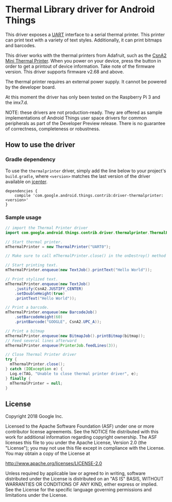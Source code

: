 # Thermal Library driver for Android Things

This driver exposes a [UART](https://developer.android.com/things/reference/com/google/android/things/pio/UartDevice.html)
interface to a serial thermal printer. This printer can print text with a variety of text styles. Additionally, it
can print bitmaps and barcodes.

This driver works with the thermal printers from Adafruit, such as the
[CsnA2 Mini Thermal Printer](https://www.adafruit.com/product/597).
When you power on your device, press the button in order to get a printout of device information. Take
note of the firmware version. This driver supports firmware v2.68 and above.

The thermal printer requires an external power supply. It cannot be
powered by the developer board.


At this moment the driver has only been tested on the Raspberry Pi 3 and
the imx7.d.

NOTE: these drivers are not production-ready. They are offered as sample
implementations of Android Things user space drivers for common peripherals
as part of the Developer Preview release. There is no guarantee
of correctness, completeness or robustness.


## How to use the driver

### Gradle dependency

To use the `thermalprinter` driver, simply add the line below to your project's `build.gradle`,
where `<version>` matches the last version of the driver available on [jcenter][jcenter].

```
dependencies {
    compile 'com.google.android.things.contrib:driver-thermalprinter:<version>'
}
```

### Sample usage


```java
// import the Thermal Printer driver
import com.google.android.things.contrib.driver.thermalprinter.ThermalPrinter;
```

```java
// Start thermal printer.
mThermalPrinter = new ThermalPrinter("UART0");

// Make sure to call mThermalPrinter.close() in the onDestroy() method in your activity
```

```java
// Start printing text.
mThermalPrinter.enqueue(new TextJob().printText("Hello World"));
```

```java
// Print stylized text.
mThermalPrinter.enqueue(new TextJob()
    .justify(CsnA2.JUSTIFY_CENTER)
    .setDoubleHeight(true)
    .printText("Hello World"));
```

```java
// Print a barcode.
mThermalPrinter.enqueue(new BarcodeJob()
    .setBarcodeHeight(60)
    .printBarcode("GOOGLE", CsnA2.UPC_A));
```

```java
// Print a bitmap
mThermalPrinter.enqueue(new BitmapJob().printBitmap(bitmap));
// Feed several lines afterward
mThermalPrinter.enqueue(PrinterJob.feedLines(3));
```

```java
// Close Thermal Printer driver
try {
  mThermalPrinter.close();
} catch (IOException e) {
  Log.e(TAG, "Unable to close thermal printer driver", e);
} finally {
  mThermalPrinter = null;
}
```

## License

Copyright 2018 Google Inc.

Licensed to the Apache Software Foundation (ASF) under one or more contributor
license agreements.  See the NOTICE file distributed with this work for
additional information regarding copyright ownership.  The ASF licenses this
file to you under the Apache License, Version 2.0 (the "License"); you may not
use this file except in compliance with the License.  You may obtain a copy of
the License at

  http://www.apache.org/licenses/LICENSE-2.0

Unless required by applicable law or agreed to in writing, software
distributed under the License is distributed on an "AS IS" BASIS, WITHOUT
WARRANTIES OR CONDITIONS OF ANY KIND, either express or implied.  See the
License for the specific language governing permissions and limitations under
the License.

[jcenter]: https://bintray.com/google/androidthings/contrib-driver-thermalprinter